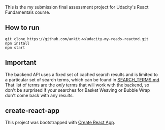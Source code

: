 This is the my submission final assessment project for Udacity's React Fundamentals course.

## How to run
```
git clone https://github.com/ankit-w/udacity-my-reads-reactnd.git
npm install
npm start
```
## Important
The backend API uses a fixed set of cached search results and is limited to a particular set of search terms, which can be found in [SEARCH_TERMS.md](SEARCH_TERMS.md). That list of terms are the _only_ terms that will work with the backend, so don't be surprised if your searches for Basket Weaving or Bubble Wrap don't come back with any results. 

## create-react-app

This project was bootstrapped with [Create React App](https://github.com/facebookincubator/create-react-app). 
